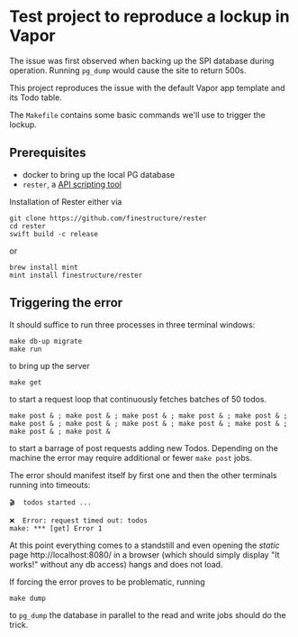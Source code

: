 # Test project to reproduce a lockup in Vapor

The issue was first observed when backing up the SPI database during operation. Running `pg_dump` would cause the site to return 500s.

This project reproduces the issue with the default Vapor app template and its Todo table.

The `Makefile` contains some basic commands we'll use to trigger the lockup.

## Prerequisites

- docker to bring up the local PG database
- `rester`, a [API scripting tool](https://github.com/finestructure/rester)

Installation of Rester either via

```
git clone https://github.com/finestructure/rester
cd rester
swift build -c release
```

or

```
brew install mint
mint install finestructure/rester
```

## Triggering the error

It should suffice to run three processes in three terminal windows:

```
make db-up migrate
make run
```

to bring up the server

```
make get
```

to start a request loop that continuously fetches batches of 50 todos.

```
make post & ; make post & ; make post & ; make post & ; make post & ; make post & ; make post & ; make post & ; make post & ; make post & ; make post & ; make post &
```

to start a barrage of post requests adding new Todos. Depending on the machine the error may require additional or fewer `make post` jobs.

The error should manifest itself by first one and then the other terminals running into timeouts:

```
🎬  todos started ...

❌  Error: request timed out: todos
make: *** [get] Error 1
```

At this point everything comes to a standstill and even opening the *static* page http://localhost:8080/ in a browser (which should simply display "It works!" without any db access) hangs and does not load.

If forcing the error proves to be problematic, running

```
make dump
```

to `pg_dump` the database in parallel to the read and write jobs should do the trick.

